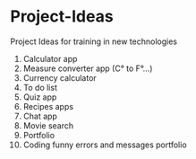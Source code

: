 # Project-Ideas
Project Ideas for training in new technologies 

1. Calculator app
2. Measure converter app (C° to F°...)
3. Currency calculator 
4. To do list
5. Quiz app
6. Recipes apps
7. Chat app 
8. Movie search 
9. Portfolio 
10. Coding funny errors and messages portfolio
